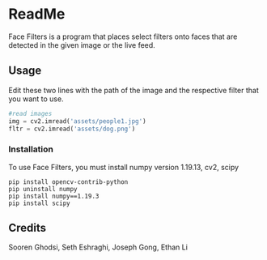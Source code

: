 # ReadMe

Face Filters is a program that places select filters onto faces that are detected in the given image or the live feed.

## Usage

Edit these two lines with the path of the image and the respective filter that you want to use.
```python
#read images
img = cv2.imread('assets/people1.jpg')
fltr = cv2.imread('assets/dog.png')
``` 

### Installation
To use Face Filters, you must install numpy version 1.19.13, cv2, scipy 

```
pip install opencv-contrib-python
pip uninstall numpy
pip install numpy==1.19.3
pip install scipy
```
## Credits
Sooren Ghodsi, Seth Eshraghi, Joseph Gong, Ethan Li

